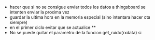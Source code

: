 * hacer que si no se consigue enviar todos los datos a thingsboard se intenten enviar la proxima vez
* guardar la ultima hora en la memoria especial (sino intentara hacer ota siempre)
* en el primer ciclo evitar que se actualice **
* No se puede quitar el parametro de la funcion get_ruido(rxdata) si